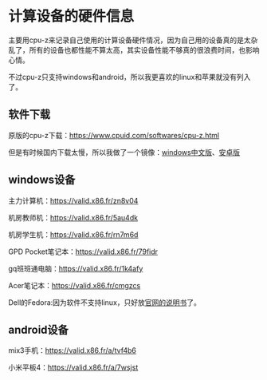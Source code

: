 # 计算设备的硬件信息

主要用cpu-z来记录自己使用的计算设备硬件情况，因为自己用的设备真的是太杂乱了，所有的设备也都性能不算太高，其实设备性能不够真的很浪费时间，也影响心情。

不过cpu-z只支持windows和android，所以我更喜欢的linux和苹果就没有列入了。

## 软件下载

原版的cpu-z下载：https://www.cpuid.com/softwares/cpu-z.html

但是有时候国内下载太慢，所以我做了一个镜像：[windows中文版](https://nas.aqde.net:9090/fbsharing/gS4DXc16)、[安卓版](https://nas.aqde.net:9090/fbsharing/48BbLfRP)

## windows设备
主力计算机：https://valid.x86.fr/zn8v04

机房教师机：https://valid.x86.fr/5au4dk

机房学生机：https://valid.x86.fr/rn7m6d

GPD Pocket笔记本：https://valid.x86.fr/79fidr

gq班班通电脑：https://valid.x86.fr/1k4afy

Acer笔记本：https://valid.x86.fr/cmgzcs

Dell的Fedora:因为软件不支持linux，只好放[官网的说明书](https://i.dell.com/sites/csdocuments/Business_large-Business_merchandizing_Documents/zh/cn/OptiPlex_3046_Technical_Spec_Sheet_ZH_CN_HR_yh_V3.pdf)了。

## android设备

mix3手机：https://valid.x86.fr/a/tvf4b6

小米平板4：https://valid.x86.fr/a/7wsjst

